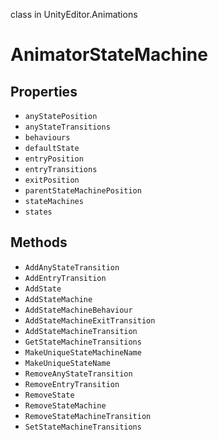 class in UnityEditor.Animations
# AnimatorStateMachine

## Properties
- `anyStatePosition`
- `anyStateTransitions`
- `behaviours`
- `defaultState`
- `entryPosition`
- `entryTransitions`
- `exitPosition`
- `parentStateMachinePosition`
- `stateMachines`
- `states`
## Methods
- `AddAnyStateTransition`
- `AddEntryTransition`
- `AddState`
- `AddStateMachine`
- `AddStateMachineBehaviour`
- `AddStateMachineExitTransition`
- `AddStateMachineTransition`
- `GetStateMachineTransitions`
- `MakeUniqueStateMachineName`
- `MakeUniqueStateName`
- `RemoveAnyStateTransition`
- `RemoveEntryTransition`
- `RemoveState`
- `RemoveStateMachine`
- `RemoveStateMachineTransition`
- `SetStateMachineTransitions`
